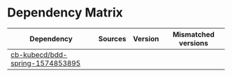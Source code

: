 # Dependency Matrix

Dependency | Sources | Version | Mismatched versions
---------- | ------- | ------- | -------------------
[cb-kubecd/bdd-spring-1574853895](https://github.com/cb-kubecd/bdd-spring-1574853895.git) |  | []() | 
